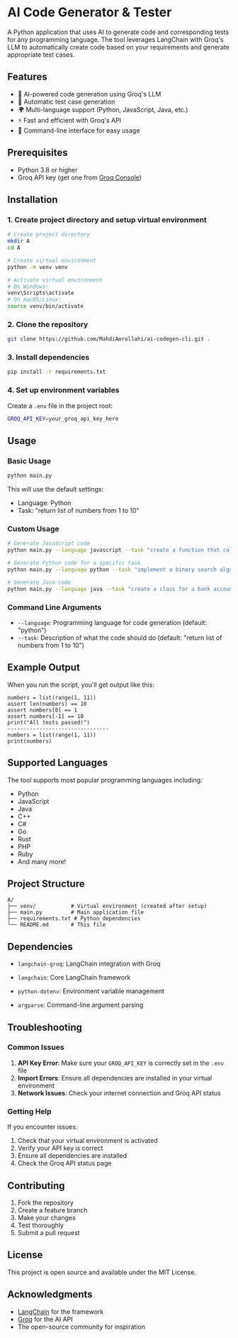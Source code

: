 # AI Code Generator & Tester

A Python application that uses AI to generate code and corresponding tests for any programming language. The tool leverages LangChain with Groq's LLM to automatically create code based on your requirements and generate appropriate test cases.

## Features

- 🤖 AI-powered code generation using Groq's LLM
- 🧪 Automatic test case generation
- 🌍 Multi-language support (Python, JavaScript, Java, etc.)
- ⚡ Fast and efficient with Groq's API
- 🔧 Command-line interface for easy usage

## Prerequisites

- Python 3.8 or higher
- Groq API key (get one from [Groq Console](https://console.groq.com/))

## Installation

### 1. Create project directory and setup virtual environment
```bash
# Create project directory
mkdir A
cd A

# Create virtual environment
python -m venv venv

# Activate virtual environment
# On Windows:
venv\Scripts\activate
# On macOS/Linux:
source venv/bin/activate
```

### 2. Clone the repository
```bash
git clone https://github.com/MahdiAmrollahi/ai-codegen-cli.git .
```

### 3. Install dependencies
```bash
pip install -r requirements.txt
```

### 4. Set up environment variables
Create a `.env` file in the project root:
```bash
GROQ_API_KEY=your_groq_api_key_here
```

## Usage

### Basic Usage
```bash
python main.py
```

This will use the default settings:
- Language: Python
- Task: "return list of numbers from 1 to 10"

### Custom Usage
```bash
# Generate JavaScript code
python main.py --language javascript --task "create a function that calculates fibonacci numbers"

# Generate Python code for a specific task
python main.py --language python --task "implement a binary search algorithm"

# Generate Java code
python main.py --language java --task "create a class for a bank account with deposit and withdraw methods"
```

### Command Line Arguments

- `--language`: Programming language for code generation (default: "python")
- `--task`: Description of what the code should do (default: "return list of numbers from 1 to 10")

## Example Output

When you run the script, you'll get output like this:

```
numbers = list(range(1, 11))
assert len(numbers) == 10
assert numbers[0] == 1
assert numbers[-1] == 10
print("All tests passed!")
--------------------------------
numbers = list(range(1, 11))
print(numbers)
```

## Supported Languages

The tool supports most popular programming languages including:
- Python
- JavaScript
- Java
- C++
- C#
- Go
- Rust
- PHP
- Ruby
- And many more!

## Project Structure

```
A/
├── venv/           # Virtual environment (created after setup)
├── main.py         # Main application file
├── requirements.txt # Python dependencies
└── README.md       # This file
```

## Dependencies

- `langchain-groq`: LangChain integration with Groq

- `langchain`: Core LangChain framework
- `python-dotenv`: Environment variable management
- `argparse`: Command-line argument parsing

## Troubleshooting

### Common Issues

1. **API Key Error**: Make sure your `GROQ_API_KEY` is correctly set in the `.env` file
2. **Import Errors**: Ensure all dependencies are installed in your virtual environment
3. **Network Issues**: Check your internet connection and Groq API status

### Getting Help

If you encounter issues:
1. Check that your virtual environment is activated
2. Verify your API key is correct
3. Ensure all dependencies are installed
4. Check the Groq API status page

## Contributing

1. Fork the repository
2. Create a feature branch
3. Make your changes
4. Test thoroughly
5. Submit a pull request

## License

This project is open source and available under the MIT License.

## Acknowledgments

- [LangChain](https://langchain.com/) for the framework
- [Groq](https://groq.com/) for the AI API
- The open-source community for inspiration
